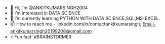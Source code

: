 - 👋 Hi, I’m @ANKITKUMARSINGH2004
- 👀 I’m interested in DATA SCIENCE
- 🌱 I’m currently learning PYTHON WITH DATA SCIENCE,SQL,MS-EXCEL.
- 📫 How to reach me - linkedin.com/in/contactankitkumarsingh, Email-ankitkumarsingh20199208@gmail.com
- ⚡ Fun fact: #BRAINSTORMER

<!---
ANKITKUMARSINGH2004/ANKITKUMARSINGH2004 is a ✨ special ✨ repository because its `README.md` (this file) appears on your GitHub profile.
You can click the Preview link to take a look at your changes.
--->
